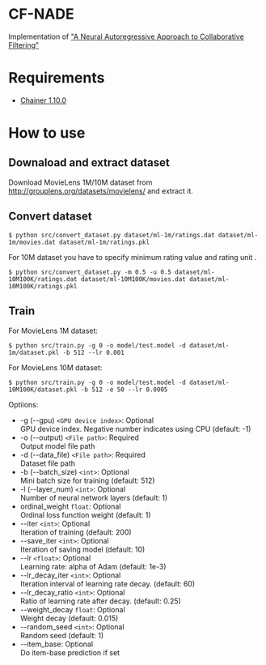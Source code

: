 # CF-NADE

Implementation of ["A Neural Autoregressive Approach to Collaborative Filtering"](http://arxiv.org/abs/1605.09477)

# Requirements

* [Chainer 1.10.0](http://chainer.org/)

# How to use

## Downaload and extract dataset

Download MovieLens 1M/10M dataset from http://grouplens.org/datasets/movielens/ and extract it.

## Convert dataset

```
$ python src/convert_dataset.py dataset/ml-1m/ratings.dat dataset/ml-1m/movies.dat dataset/ml-1m/ratings.pkl
```

For 10M dataset you have to specify minimum rating value and rating unit .

```
$ python src/convert_dataset.py -m 0.5 -u 0.5 dataset/ml-10M100K/ratings.dat dataset/ml-10M100K/movies.dat dataset/ml-10M100K/ratings.pkl
```

## Train

For MovieLens 1M dataset:

```
$ python src/train.py -g 0 -o model/test.model -d dataset/ml-1m/dataset.pkl -b 512 --lr 0.001
```

For MovieLens 10M dataset:

```
$ python src/train.py -g 0 -o model/test.model -d dataset/ml-10M100K/dataset.pkl -b 512 -e 50 --lr 0.0005
```

Optiions:

* -g (--gpu) `<GPU device index>`: Optional  
GPU device index. Negative number indicates using CPU (default: -1)
* -o (--output) `<File path>`: Required  
Output model file path
* -d (--data_file) `<File path>`: Required  
Dataset file path
* -b (--batch_size) `<int>`: Optional  
Mini batch size for training (default: 512)
* -l (--layer_num) `<int>`: Optional  
Number of neural network layers (default: 1)
* ordinal_weight `float`: Optional  
Ordinal loss function weight (default: 1)
* --iter `<int>`: Optional  
Iteration of training (default: 200)
* --save_iter `<int>`: Optional  
Iteration of saving model (default: 10)
* --lr `<float>`: Optional  
Learning rate: alpha of Adam (default: 1e-3)
* --lr_decay_iter `<int>`: Optional  
Iteration interval of learning rate decay. (default: 60)
* --lr_decay_ratio `<int>`: Optional  
Ratio of learning rate after decay. (default: 0.25)
* --weight_decay `float`: Optional  
Weight decay (default: 0.015)
* --random_seed `<int>`: Optional  
Random seed (default: 1)
* --item_base: Optional  
Do item-base prediction if set
